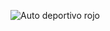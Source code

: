 ![Auto deportivo rojo](https://www.google.com/search?q=imagen+de+auto+deportivo&rlz=1C1CHBF_esMX811MX811&sxsrf=ACYBGNT4jMG-bfPnwkIF0BbscxCHg6clpA:1578511320724&tbm=isch&source=iu&ictx=1&fir=qKROMOLchhmDUM%253A%252CsQ_ochtMWBcbJM%252C_&vet=1&usg=AI4_-kSMgH6OxcY7fsnBAJj0BS2otn-4mQ&sa=X&ved=2ahUKEwjSrK703PTmAhURPq0KHRDgDi0Q9QEwBHoECAkQJA#imgrc=qKROMOLchhmDUM:)
